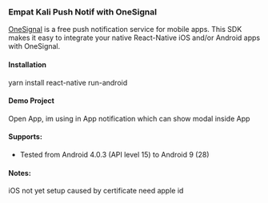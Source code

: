 

### Empat Kali Push Notif with OneSignal 

[OneSignal](https://onesignal.com/) is a free push notification service for mobile apps. This SDK makes it easy to integrate your native React-Native iOS and/or Android apps with OneSignal.

#### Installation
yarn install
react-native run-android

#### Demo Project
Open App, im using in App notification which can show modal inside App

#### Supports: 
* Tested from Android 4.0.3 (API level 15) to Android 9 (28)

#### Notes:
iOS not yet setup caused by certificate need apple id